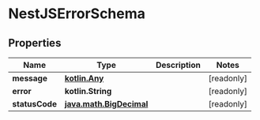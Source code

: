 
# NestJSErrorSchema

## Properties
Name | Type | Description | Notes
------------ | ------------- | ------------- | -------------
**message** | [**kotlin.Any**](.md) |  |  [readonly]
**error** | **kotlin.String** |  |  [readonly]
**statusCode** | [**java.math.BigDecimal**](java.math.BigDecimal.md) |  |  [readonly]



